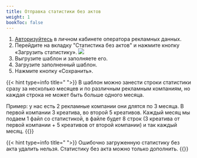 ```yaml
---
title: Отправка статистики без актов
weight: 1
bookToc: false
---
```


1. [Авторизуйтесь](../auth) в личном кабинете оператора рекламных данных.
1. Перейдите на вкладку "Статистика без актов" и нажмите кнопку «Загрузить статистику».
   ![](../img/mediascout_add_stats.png)
1. Выгрузите шаблон и заполняете его.
1. Загрузите заполненный шаблон.
1. Нажмите кнопку «Сохранить».


{{< hint type=info title=" ">}}
В шаблон можно занести строки статистики сразу за несколько месяцев и по различным рекламным компаниям, но каждая строка не может быть больше одного месяца.

Пример: у нас есть 2 рекламные компании они длятся по 3 месяца. В первой компании 3 креатива, во второй 5 креативов. Каждый месяц мы подаем 1 файл со статистикой, в файле будет 8 строк (3 креатива от первой компании + 5 креативов от второй компании) и так каждый месяц.
{{</hint>}} 

{{< hint type=info title=" ">}}
Ошибочно загруженную статистику без акта удалить нельзя. Статистику без акта можно только дополнить.
{{</hint>}} 